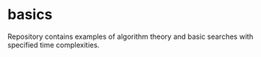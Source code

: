 # basics
Repository contains examples of algorithm theory and basic searches with specified time complexities.
